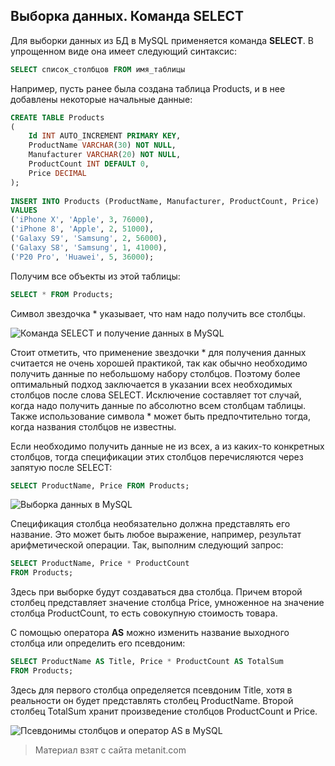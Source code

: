 ## Выборка данных. Команда SELECT

Для выборки данных из БД в MySQL применяется команда **SELECT**. В упрощенном виде она имеет следующий синтаксис:

```sql
SELECT список_столбцов FROM имя_таблицы
```

Например, пусть ранее была создана таблица Products, и в нее добавлены некоторые начальные данные:

```sql
CREATE TABLE Products
(
    Id INT AUTO_INCREMENT PRIMARY KEY,
    ProductName VARCHAR(30) NOT NULL,
    Manufacturer VARCHAR(20) NOT NULL,
    ProductCount INT DEFAULT 0,
    Price DECIMAL
);
 
INSERT INTO Products (ProductName, Manufacturer, ProductCount, Price)
VALUES
('iPhone X', 'Apple', 3, 76000),
('iPhone 8', 'Apple', 2, 51000),
('Galaxy S9', 'Samsung', 2, 56000),
('Galaxy S8', 'Samsung', 1, 41000),
('P20 Pro', 'Huawei', 5, 36000);
```

Получим все объекты из этой таблицы:

```sql
SELECT * FROM Products;
```

Символ звездочка * указывает, что нам надо получить все столбцы.

![Команда SELECT и получение данных в MySQL](https://metanit.com/sql/mysql/pics/3.2.png)

Стоит отметить, что применение звездочки * для получения данных считается не очень хорошей практикой, так как обычно необходимо получить данные по небольшому набору столбцов. Поэтому более оптимальный подход заключается в указании всех необходимых столбцов после слова SELECT. Исключение составляет тот случай, когда надо получить данные по абсолютно всем столбцам таблицы. Также использование символа * может быть предпочтительно тогда, когда названия столбцов не известны.

Если необходимо получить данные не из всех, а из каких-то конкретных столбцов, тогда спецификации этих столбцов перечисляются через запятую после SELECT:

```sql
SELECT ProductName, Price FROM Products;
```

![Выборка данных в MySQL](https://metanit.com/sql/mysql/pics/3.3.png)

Спецификация столбца необязательно должна представлять его название. Это может быть любое выражение, например, результат арифметической операции. Так, выполним следующий запрос:

```sql
SELECT ProductName, Price * ProductCount
FROM Products;
```

Здесь при выборке будут создаваться два столбца. Причем второй столбец представляет значение столбца Price, умноженное на значение столбца ProductCount, то есть совокупную стоимость товара.

С помощью оператора **AS** можно изменить название выходного столбца или определить его псевдоним:

```sql
SELECT ProductName AS Title, Price * ProductCount AS TotalSum
FROM Products;
```

Здесь для первого столбца определяется псевдоним Title, хотя в реальности он будет представлять столбец ProductName. Второй столбец TotalSum хранит произведение столбцов ProductCount и Price.

![Псевдонимы столбцов и оператор AS в MySQL](https://metanit.com/sql/mysql/pics/3.4.png)


> Материал взят с сайта metanit.com